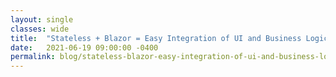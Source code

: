 ```yaml
---
layout: single
classes: wide
title:  "Stateless + Blazor = Easy Integration of UI and Business Logic"
date:   2021-06-19 09:00:00 -0400
permalink: blog/stateless-blazor-easy-integration-of-ui-and-business-logic
---
```

